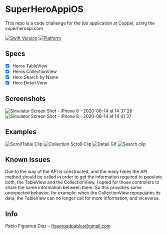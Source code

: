 # SuperHeroAppiOS
This repo is a code challenge for the job application at Coppel, using the superheroapi.com

[![Swift Version][swift-image]][swift-url]
[![Platform](https://img.shields.io/cocoapods/p/LFAlertController.svg?style=flat)](http://cocoapods.org/pods/LFAlertController)
## Specs

- [x] Heros TableView
- [x] Heros CollectionView
- [x] Hero Search by Name
- [x] Hero Detail View

## Screenshots

![Simulator Screen Shot - iPhone 8 - 2020-08-14 at 14 37 28](https://user-images.githubusercontent.com/68290230/90286753-18945600-de3c-11ea-8e33-1a07fca983b5.png)
![Simulator Screen Shot - iPhone 8 - 2020-08-14 at 14 41 37](https://user-images.githubusercontent.com/68290230/90286866-52fdf300-de3c-11ea-8428-25446a57e650.png)
## Examples

![ScrollTable Clip](https://user-images.githubusercontent.com/68290230/90288401-69f21480-de3f-11ea-8ca6-933e32505b6a.gif)
![Collection Scroll Clip](https://user-images.githubusercontent.com/68290230/90288681-ff8da400-de3f-11ea-880f-e477a098059c.gif)
![Detail Gif](https://user-images.githubusercontent.com/68290230/90288691-05838500-de40-11ea-96c4-78de83ce0888.gif)
![Search clip](https://user-images.githubusercontent.com/68290230/90288702-07e5df00-de40-11ea-87c0-c4a3e92cc5dc.gif)

## Known Issues
Due to the way of the API is constructed, and the many times the API method should be called in order to get the information required to populate both, the TableView and the CollectionView, I opted for those controllers to share the same information between them.
So this provokes some unexpected behavior, for example: when the CollectionView repopulates its data, the TableView can no longer call for more information, and viceversa.

## Info
Pablo Figueroa Diaz –  figueroadpablos@gmail.com

[swift-image]:https://img.shields.io/badge/swift-5.0-orange.svg
[swift-url]: https://swift.org/
